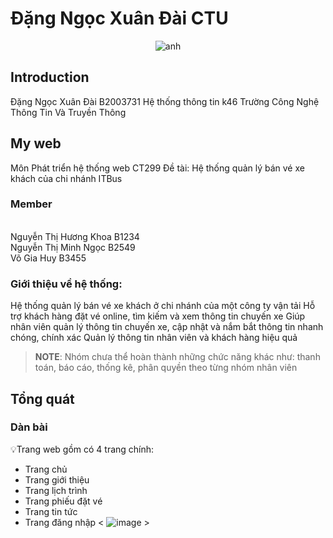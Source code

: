 # Đặng Ngọc Xuân Đài CTU

<p align="center">
<img src="https://static.tuoitre.vn/tto/i/s626/2012/12/13/acDyFo20.jpg" alt="anh"></a>
</p>

## Introduction
Đặng Ngọc Xuân Đài
B2003731
Hệ thống thông tin k46
Trường Công Nghệ Thông Tin Và Truyền Thông

## My web
Môn Phát triển hệ thống web CT299
Đề tài: Hệ thống quản lý bán vé xe khách của chi nhánh ITBus

### Member
<br>Nguyễn Thị Hương Khoa B1234
<br>Nguyễn Thị Minh Ngọc B2549
<br>Võ Gia Huy B3455

### Giới thiệu về hệ thống:
Hệ thống quản lý bán vé xe khách ở chi nhánh của một công ty vận tải
Hỗ trợ khách hàng đặt vé online, tìm kiếm và xem thông tin chuyến xe
Giúp nhân viên quản lý thông tin chuyến xe, cập nhật và nắm bắt thông tin nhanh chóng, chính xác
Quản lý thông tin nhân viên và khách hàng hiệu quả




> **NOTE**: Nhóm chưa thể hoàn thành những chức năng khác như: thanh toán, báo cáo, thống kê, phân quyền theo từng nhóm nhân viên



## Tổng quát

### Dàn bài
💡Trang web gồm có 4 trang chính: <br>
+ Trang chủ
+ Trang giới thiệu
+ Trang lịch trình
+ Trang phiếu đặt vé
+ Trang tin tức
+ Trang đăng nhập
< ![image](https://user-images.githubusercontent.com/127927264/225727901-d43ba78d-7883-4566-97d6-3843ad100bbb.png) >

